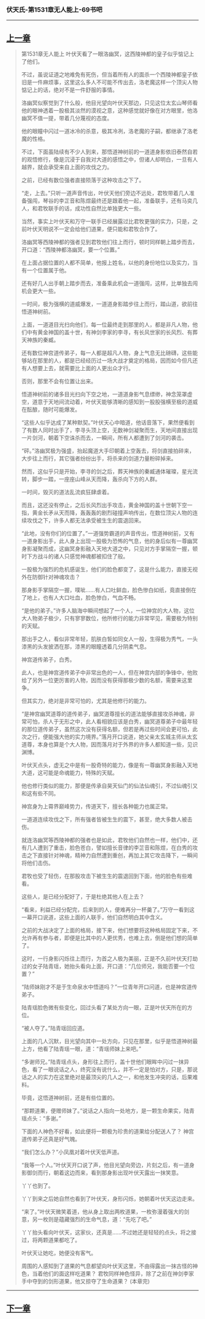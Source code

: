 ### 伏天氏-第1531章无人能上-69书吧

--------
[上一章](./fbcefefec4115eb98aa2417da512286f.md)
--------


>
>
>
>第1531章无人能上
>叶伏天看了一眼洛幽冥，这西陵神都的皇子似乎惦记上了他们。
>
>不过，虽说证道之地难免有死伤，但当着所有人的面杀一个西陵神都皇子依旧是一件麻烦事，这里这么多人不可能不传出去，洛老魔这样一个顶尖人物惦记上的话，绝对不是一件舒服的事情。
>
>洛幽冥似察觉到了什么般，他目光望向叶伏天那边，只见这位太玄山琴师看他的眼神透着一股极其淡然的漠视之意，这种感觉就好像在对方眼里，他洛幽冥不值一提，带着几分蔑视的态度。
>
>他的眼瞳中闪过一道冰冷的杀意，极其冷冽，洛老魔的子嗣，都继承了洛老魔的性格。
>
>不过，下面虽陆续有不少人到来，那悟道神树前的一道道身影依旧泰然自若的观悟修行，像是沉浸于自我对大道的感悟之中，但诸人却明白，一旦有人越界，就会承受来自上面的攻伐之力。
>
>之前，已经有数位强者直接陨落于这种攻击之下了。
>
>“走，上去。”只听一道声音传出，叶伏天他们旁边不远处，君牧带着几人准备强闯，琴谷的李芷音和陈煜最终还是跟着他一起，准备联手，还有马奕几人，和君牧联手的话，成功性自然比单独更大一些。
>
>当然，事实上叶伏天和万守一联手已经展露过比君牧更强的实力，只是，之前叶伏天明说不一定会给他们道果，便只能和君牧合作了。
>
>洛幽冥等西陵神都的强者见到君牧他们往上而行，顿时同样朝上踏步而去，开口道：“西陵神都洛幽冥，要一个位置。”
>
>在上面占据位置的人都不简单，他报上姓名，以他的身份地位以及实力，当有一个位置属于他。
>
>还有好几人出手朝上踏步而去，准备乘此机会一道强闯，这样，比单独去闯机会更大一些。
>
>一时间，极为强横的道威爆发，一道道身影踏步往上而行，踏山道，欲前往悟道神树前。
>
>上面，一道道目光扫向他们，每一位最终走到那里的人，都是非凡人物，他们中有黄金神国的盖十世，有神剑李家的李寻，有长风世家的长风烈、有葬天神族的秦臧。
>
>还有数位神宫道传弟子，每一人都是超凡人物，身上气息无比磅礴，这些能够站在那里的人，都是已经经历过一场大战才奠定的格局，因而如今但凡还有人想要上去，就需要比上面的人更出众才行。
>
>否则，那里不会有位置让出来。
>
>悟道神树前的诸多目光扫向下空之地，一道道身影气息缥缈，神念笼罩虚空，道意于天地间流动着，叶伏天能够清晰的感知到一股股强横至极的道威在酝酿，随时可能爆发。
>
>“这些人似乎达成了某种默契。”叶伏天心中暗道，他话音落下，果然便看到了有数人同时出手了，李寻头顶上空，无数神剑凝聚而生，天地间直接出现一片剑河，朝着下空诛杀而去，一瞬间，所有人都遭到了剑河的袭击。
>
>“砰。”洛幽冥极为强盛，抬起魔道大手印朝着上空轰去，将剑直接拍碎来，大步往上而行，其它强者纷纷出手，将杀来的剑道力量粉碎掉来。
>
>然而，这似乎只是开始，李寻的剑之后，葬天神族的秦臧通体璀璨，星光流转，脚步一踏，一座座山峰从天而降，轰杀向下方的人群。
>
>一时间，毁灭的道法乱流疯狂肆虐着。
>
>而且，这还没有停止，之后长风烈出手攻击，黄金神国的盖十世朝下空一指，黄金长矛从天而降，轰轰轰的剧烈碰撞声响传出，在数位顶尖人物的连续攻伐之下，许多人都无法承受被生生的震退回来。
>
>“此地，没有你们的位置了。”一道强势霸道的声音传出，悟道神树前，又有一道身影出手，此人身上出现一股极为恐怖的气息，他的身后似有一尊幽冥身影凝聚而成，这幽冥身影融入天地大道之中，只见对方手掌隔空一握，顿时下方战斗的诸人只感觉神魂都被扣住了般。
>
>一股极为强烈的危机感诞生，他们的脸色都变了，这是什么能力，直接无视外在防御针对神魂攻击？
>
>那身影手掌隔空一握，噗呲……有人口吐鲜血，脸色惨白如纸，竟直接倒在了地上，也有人大口吐血，脸色惨白，气血不畅。
>
>“是他的弟子。”许多人脑海中瞬间想起了一个人，一位神宫的大人物，这位大人物弟子极少，只有寥寥数位，他所修行的能力非常罕见，需要极为特别的天赋。
>
>那出手之人，看似非常年轻，肌肤白皙如同女人一般，生得极为秀气，一头漆黑的头发披洒在那，漆黑的眼瞳透着几分阴柔气息。
>
>神宫道传弟子，白秀。
>
>此人，也是神宫道传弟子中非常出色的一人，但在神宫内部的争锋中，他败给了另外一位更厉害的人物，因而没有获得那极少数的名额，需要来这里争。
>
>但其实力，绝对是非常可怕的，尤其是他修行的能力。
>
>“是神宫幽冥道尊的道传弟子，幽冥道尊擅长的道法能够直接攻杀神魂，非常可怕，杀人于无形之中，此人看相貌应该是白秀，幽冥道尊弟子中最年轻的那位道传弟子，虽然这次没有获得名额，但若是再过些时间会更可怕，此次之行，便能强大他的实力境界。”落月开口说道，她父亲太玄城主师从太玄道尊，本身也算是个大人物，因而落月对于外界的许多人都知道一些，见识渊博。
>
>叶伏天点头，虚无之中是有一股奇特的能力，像是有一尊幽冥身影融入天地大道，这可能是命魂能力，特殊的天赋。
>
>他也修行类似的能力，那便是传承自昊天仙门的仙法仙魂引，不过仙魂引又和这有些不同。
>
>神宫身为上霄界巅峰势力，传道天下，擅长各种能力也属正常。
>
>一道道连续攻伐之下，所有强者皆被生生的震下，甚至，绝大多数人被击伤。
>
>就连洛幽冥等西陵神都的强者也是如此，君牧他们自然也一样，他们中，还有几人遭到了重击，脸色苍白，譬如擅长音律的李芷音和陈煜，在白秀的攻击之下直接针对神魂，精神力自然遭到重创，再加上其它攻击降下，一瞬间将他们击伤。
>
>君牧也受了轻伤，在那股攻击下被生生的震退回到下面，他的脸色有些难看。
>
>这些人，是已经分配好了，于是杜绝其他人在上去？
>
>“看来，利益已经分配完，后来到的人，便难再分一杯羹了。”万守一看到这一幕开口说道，这些上面的人联手，他们自然明白其中含义。
>
>之前的大战决定了上面的格局，接下来，他们想要将这种格局固定下来，不允许再有参与者，即便是比其中的人更优秀，也难上去，倒是他们想的简单了。
>
>这时，一行身影闪烁往上而行，为首之人极为美丽，正是不久前叶伏天打劫过的女子陆青瑶，她抬头看向上面，开口道：“几位师兄，我能否要一个位置？”
>
>“陆师妹刚才不是于生命泉水中悟道吗？”一位青年开口问道，也是神宫道传弟子。
>
>陆青瑶脸色微有些变化，回过头看了某处方向一眼，正是叶伏天所在的方位。
>
>“被人夺了。”陆青瑶回应道。
>
>上面的几人沉默，目光望向其中一处方向，只见在那里，似乎是悟道神树最上方，他看了陆青瑶一眼，道：“青瑶师妹上来吧。”
>
>“多谢师兄。”陆青瑶点头，身形往上而行，盖十世他们眼眸中闪过一抹异色，看了一眼说话之人，终究没有说什么，并不一定是怕对方，只是，那说话之人的实力在这里绝对是最顶尖的几人之一，和他发生冲突的话，后果难料。
>
>毕竟，这悟道神树前，还是有些位置的。
>
>“那颗道果，便赠师妹了。”说话之人指向一处地方，是一颗生命果实，陆青瑶点头：“多谢。”
>
>下面的人神色不好看，如此便将一颗极为珍贵的道果给分配送人了？
>神宫道传弟子还真是好气魄。
>
>“我们怎么办？”小凤凰对着叶伏天低声道。
>
>“我等一个人。”叶伏天开口说了声，他目光望向旁边，片刻之后，有一道身影御剑而行，朝着这边而来，看到那身影出现叶伏天露出一抹笑意。
>
>丫丫也到了。
>
>丫丫到来之后她自然也看到了叶伏天，身形闪烁，她朝着叶伏天这边走来。
>
>“来了。”叶伏天微笑着道，他从身上取出两枚道果，一枚弥漫着强大的剑意，另一枚则是蕴藏强烈的生命气息，道：“先吃了吧。”
>
>丫丫抬头看向叶伏天，这家伙，还真是……不过她还是轻轻的点头，将之接过，将两颗道果都吃了。
>
>叶伏天让她吃，她便没有客气。
>
>周围的人感知到了道果的气息都望向叶伏天这里，不由得露出一抹古怪的神色，当着他们的面这样吃道果？
>君牧同样神色怪异，除了之前在神剑李家手中夺到的剑形道果，他又掠夺了生命道果？
>(本章完)
>
>

--------
[下一章](./88ef24195f32bc445fd7b456dead6008.md)
--------
